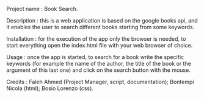 Project name : Book Search.

Description : this is a web application is based on the google books api, and it enables the user to search different books starting from some keywords.

Installation : for the execution of the app only the browser is needed, to start everything open the index.html file with your web browser of choice.


Usage : once the app is started, to search for a book write the specific keywords (for example the name of the author, the title of the book or the argument of this last one) and click on the search button with the mouse.


Credits :
Faleh Ahmed (Project Manager, script, documentation);
Bontempi Nicola (html);
Bosio Lorenzo (css).
